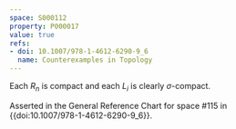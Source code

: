 ```yaml
---
space: S000112
property: P000017
value: true
refs:
- doi: 10.1007/978-1-4612-6290-9_6
  name: Counterexamples in Topology
---
```


Each $R_n$ is compact and each $L_i$ is clearly $\sigma$-compact.

Asserted in the General Reference Chart for space #115 in
{{doi:10.1007/978-1-4612-6290-9_6}}.
